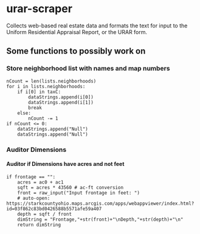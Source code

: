 # urar-scraper
Collects web-based real estate data and formats the text for input to the Uniform Residential Appraisal Report, or the URAR form.

## Some functions to possibly work on

### Store neighborhood list with names and map numbers
```
nCount = len(lists.neighborhoods)
for i in lists.neighborhoods:
    if i[0] in taxC:
        dataStrings.append(i[0])
        dataStrings.append(i[1])
        break
    else:
        nCount -= 1
if nCount <= 0:
    dataStrings.append("Null")
    dataStrings.append("Null")
```

### Auditor Dimensions
#### Auditor if Dimensions have acres and not feet
```
if frontage == "":
    acres = ac0 + ac1
    sqft = acres * 43560 # ac-ft conversion
    front = raw_input("Input frontage in feet: ")
    # auto-open: https://starkcountyohio.maps.arcgis.com/apps/webappviewer/index.html?id=03f862c83bd0426588b5571afe59a407
    depth = sqft / front
    dimString = "Frontage,"+str(front)+"\nDepth,"+str(depth)+"\n"
    return dimString
```

